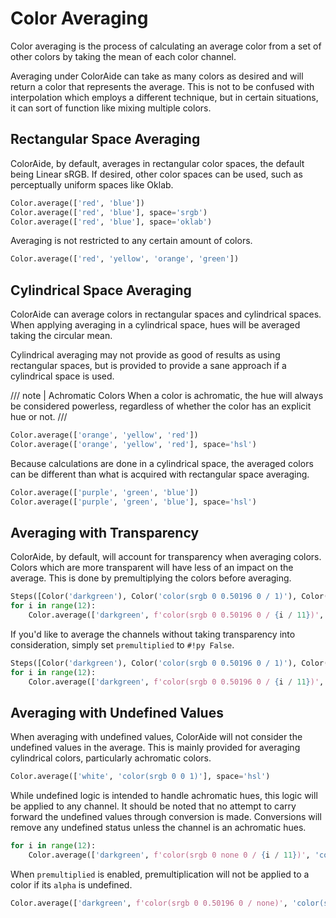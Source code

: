 # Color Averaging

Color averaging is the process of calculating an average color from a set of other colors by taking the mean of each
color channel.

Averaging under ColorAide can take as many colors as desired and will return a color that represents the average. This
is not to be confused with interpolation which employs a different technique, but in certain situations, it can sort of
function like mixing multiple colors.

## Rectangular Space Averaging

ColorAide, by default, averages in rectangular color spaces, the default being Linear sRGB. If desired, other color
spaces can be used, such as perceptually uniform spaces like Oklab.

```py play
Color.average(['red', 'blue'])
Color.average(['red', 'blue'], space='srgb')
Color.average(['red', 'blue'], space='oklab')
```

Averaging is not restricted to any certain amount of colors.

```py play
Color.average(['red', 'yellow', 'orange', 'green'])
```

## Cylindrical Space Averaging

ColorAide can average colors in rectangular spaces and cylindrical spaces. When applying averaging in a cylindrical
space, hues will be averaged taking the circular mean.

Cylindrical averaging may not provide as good of results as using rectangular spaces, but is provided to provide a sane
approach if a cylindrical space is used.

/// note | Achromatic Colors
When a color is achromatic, the hue will always be considered powerless, regardless of whether the color has an
explicit hue or not.
///

```py play
Color.average(['orange', 'yellow', 'red'])
Color.average(['orange', 'yellow', 'red'], space='hsl')
```

Because calculations are done in a cylindrical space, the averaged colors can be different than what is acquired with
rectangular space averaging.

```py play
Color.average(['purple', 'green', 'blue'])
Color.average(['purple', 'green', 'blue'], space='hsl')
```

## Averaging with Transparency

ColorAide, by default, will account for transparency when averaging colors. Colors which are more transparent will have
less of an impact on the average. This is done by premultiplying the colors before averaging.

```py play
Steps([Color('darkgreen'), Color('color(srgb 0 0.50196 0 / 1)'), Color('color(srgb 0 0 1)')])
for i in range(12):
    Color.average(['darkgreen', f'color(srgb 0 0.50196 0 / {i / 11})', 'color(srgb 0 0 1)'])
```

If you'd like to average the channels without taking transparency into consideration, simply set `premultiplied` to
`#!py False`.

```py play
Steps([Color('darkgreen'), Color('color(srgb 0 0.50196 0 / 1)'), Color('color(srgb 0 0 1)')])
for i in range(12):
    Color.average(['darkgreen', f'color(srgb 0 0.50196 0 / {i / 11})', 'color(srgb 0 0 1)'], premultiplied=False)
```

## Averaging with Undefined Values

When averaging with undefined values, ColorAide will not consider the undefined values in the average. This is mainly
provided for averaging cylindrical colors, particularly achromatic colors.

```py play
Color.average(['white', 'color(srgb 0 0 1)'], space='hsl')
```

While undefined logic is intended to handle achromatic hues, this logic will be applied to any channel. It should be
noted that no attempt to carry forward the undefined values through conversion is made. Conversions will remove any
undefined status unless the channel is an achromatic hues.

```py play
for i in range(12):
    Color.average(['darkgreen', f'color(srgb 0 none 0 / {i / 11})', 'color(srgb 0 0 1)'])

```

When `premultiplied` is enabled, premultiplication will not be applied to a color if its `alpha` is undefined.

```py play
Color.average(['darkgreen', f'color(srgb 0 0.50196 0 / none)', 'color(srgb 0 0 1)'], space='srgb')
```
